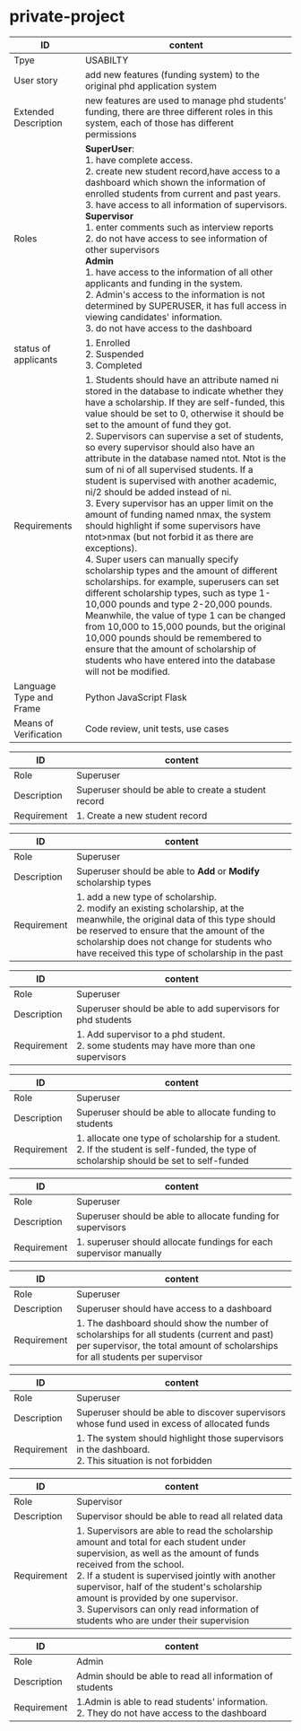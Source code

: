 # private-project
|ID| content |
| ---| ---|
|Tpye | USABILTY |
|User story| add new features (funding system) to the original phd application system|
|Extended Description| new features are used to manage phd students' funding, there are three different roles in this system, each of those has different permissions|
|Roles| **SuperUser**: <br>1. have complete access.<br>   2. create new student record,have access to a dashboard which shown the information of enrolled students from current and past years. <br>3. have access to all information of supervisors.<br> **Supervisor** <br> 1. enter comments such as interview reports <br> 2. do not have access to see information of other supervisors <br> **Admin** <br> 1. have access to the information of all other applicants and funding in the system.<br>  2. Admin's access to the information is not determined by SUPERUSER, it has full access in viewing candidates' information.<br>3. do not have access to the dashboard  |
|status of applicants| 1. Enrolled<br>2. Suspended<br>3. Completed|
|Requirements| 1. Students should have an attribute named ni stored in the database to indicate whether they have a scholarship. If they are self-funded, this value should be set to 0, otherwise it should be set to the amount of fund they got. <br>2. Supervisors can supervise a set of students, so every supervisor should also have an attribute in the database named ntot. Ntot is the sum of ni of all supervised students. If a student is supervised with another academic, ni/2 should be added instead of ni. <br>3. Every supervisor has an upper limit on the amount of funding named nmax, the system should highlight if some supervisors have ntot>nmax (but not forbid it as there are exceptions).<br> 4. Super users can manually specify scholarship types and the amount of different scholarships. for example, superusers can set different scholarship types, such as type 1-10,000 pounds and type 2-20,000 pounds. Meanwhile, the value of type 1 can be changed from 10,000 to 15,000 pounds, but the original 10,000 pounds should be remembered to ensure that the amount of scholarship of students who have entered into the database will not be modified.|
|Language Type and Frame| Python JavaScript Flask|
|Means of Verification| Code review, unit tests, use cases


|ID|content|
|---|---|
|Role|Superuser|
|Description|Superuser should be able to create a student record|
|Requirement|1. Create a new student record |

|ID|content|
|---|---|
|Role|Superuser|
|Description|Superuser should be able to **Add** or **Modify** scholarship types|
|Requirement|1. add a new type of scholarship.<br> 2. modify an existing scholarship, at the meanwhile, the original data of this type should be reserved to ensure that the amount of the scholarship does not change for students who have received this type of scholarship in the past|

|ID|content|
|---|---|
|Role|Superuser|
|Description|Superuser should be able to add supervisors for phd students|
|Requirement|1. Add supervisor to a phd student.<br> 2. some students may have more than one supervisors |

|ID|content|
|---|---|
|Role|Superuser|
|Description|Superuser should be able to allocate funding to students|
|Requirement|1. allocate one type of scholarship for a student.<br> 2. If the student is self-funded, the type of scholarship should be set to self-funded |

|ID|content|
|---|---|
|Role|Superuser|
|Description|Superuser should be able to allocate funding for supervisors|
|Requirement|1. superuser should allocate fundings for each supervisor manually |


|ID|content|
|---|---|
|Role|Superuser|
|Description|Superuser should have access to a dashboard|
|Requirement|1. The dashboard should show the number of scholarships for all students (current and past) per supervisor, the total amount of scholarships for all students per supervisor|

|ID|content|
|---|---|
|Role|Superuser|
|Description|Superuser should be able to discover supervisors whose fund used in excess of allocated funds|
|Requirement|1. The system should highlight those supervisors in the dashboard.<br>2. This situation is not forbidden |

|ID|content|
|---|---|
|Role|Supervisor|
|Description|Supervisor should be able to read all related data|
|Requirement|1. Supervisors are able to read the scholarship amount and total for each student under supervision, as well as the amount of funds received from the school.<br>2. If a student is supervised jointly with another supervisor, half of the student's scholarship amount is provided by one supervisor.<br> 3. Supervisors can only read information of students who are under their supervision|

|ID|content|
|---|---|
|Role|Admin|
|Description|Admin should be able to read all information of students|
|Requirement|1.Admin is able to read students' information.<br> 2. They do not have access to the dashboard |

















